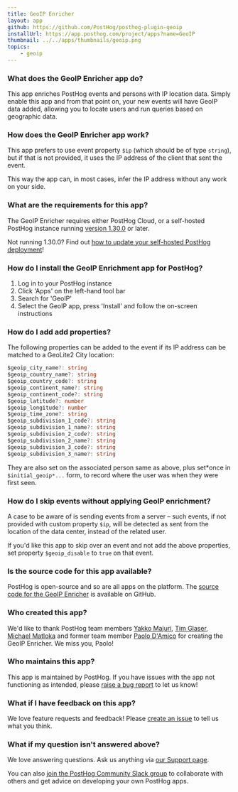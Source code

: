 ```yaml
---
title: GeoIP Enricher
layout: app
github: https://github.com/PostHog/posthog-plugin-geoip
installUrl: https://app.posthog.com/project/apps?name=GeoIP
thumbnail: ../../apps/thumbnails/geoip.png
topics:
    - geoip
---
```


### What does the GeoIP Enricher app do?

This app enriches PostHog events and persons with IP location data. Simply enable this app and from that point on, your new events will have GeoIP data added, allowing you to locate users and run queries based on geographic data.

### How does the GeoIP Enricher app work?

This app prefers to use event property `$ip` (which should be of type `string`), but if that is not provided, it uses the IP address of the client that sent the event.

This way the app can, in most cases, infer the IP address without any work on your side.

### What are the requirements for this app?

The GeoIP Enricher requires either PostHog Cloud, or a self-hosted PostHog instance running [version 1.30.0](https://posthog.com/blog/the-posthog-array-1-30-0) or later.

Not running 1.30.0? Find out [how to update your self-hosted PostHog deployment](https://posthog.com/docs/runbook/upgrading-posthog)!

### How do I install the GeoIP Enrichment app for PostHog?

1. Log in to your PostHog instance
2. Click 'Apps' on the left-hand tool bar
3. Search for 'GeoIP'
4. Select the GeoIP app, press 'Install' and follow the on-screen instructions

### How do I add add properties?

The following properties can be added to the event if its IP address can be matched to a GeoLite2 City location:

```TypeScript
$geoip_city_name?: string
$geoip_country_name?: string
$geoip_country_code?: string
$geoip_continent_name?: string
$geoip_continent_code?: string
$geoip_latitude?: number
$geoip_longitude?: number
$geoip_time_zone?: string
$geoip_subdivision_1_code?: string
$geoip_subdivision_1_name?: string
$geoip_subdivision_2_code?: string
$geoip_subdivision_2_name?: string
$geoip_subdivision_3_code?: string
$geoip_subdivision_3_name?: string
```

They are also set on the associated person same as above, plus set*once in `$initial_geoip*...` form, to record where the user was when they were first seen.

### How do I skip events without applying GeoIP enrichment?

A case to be aware of is sending events from a server – such events, if not provided with custom property `$ip`, will be detected as sent from the location of the data center, instead of the related user.

If you'd like this app to skip over an event and not add the above properties,
set property `$geoip_disable` to `true` on that event.

### Is the source code for this app available?

PostHog is open-source and so are all apps on the platform. The [source code for the GeoIP Enricher](https://github.com/PostHog/posthog-plugin-geoip) is available on GitHub.

### Who created this app?

We'd like to thank PostHog team members [Yakko Majuri](https://github.com/yakkomajuri), [Tim Glaser](https://github.com/timgl), [Michael Matloka](https://github.com/Twixes) and former team member [Paolo D'Amico](https://github.com/paolodamico) for creating the GeoIP Enricher. We miss you, Paolo!

### Who maintains this app?

This app is maintained by PostHog. If you have issues with the app not functioning as intended, please [raise a bug report](https://github.com/PostHog/posthog/issues/new?assignees=&labels=bug&template=bug_report.md) to let us know!

### What if I have feedback on this app?

We love feature requests and feedback! Please [create an issue](https://github.com/PostHog/posthog/issues/new?assignees=&labels=enhancement%2C+feature&template=feature_request.md) to tell us what you think.

### What if my question isn't answered above?

We love answering questions. Ask us anything via [our Support page](/questions).

You can also [join the PostHog Community Slack group](/slack) to collaborate with others and get advice on developing your own PostHog apps.
